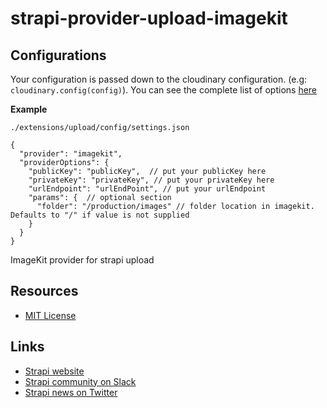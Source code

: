 # strapi-provider-upload-imagekit

## Configurations

Your configuration is passed down to the cloudinary configuration. (e.g: `cloudinary.config(config)`). You can see the complete list of options [here](https://cloudinary.com/documentation/cloudinary_sdks#configuration_parameters)

**Example**

`./extensions/upload/config/settings.json`

```jsonc
{
  "provider": "imagekit",
  "providerOptions": {
    "publicKey": "publicKey",  // put your publicKey here
    "privateKey": "privateKey", // put your privateKey here
    "urlEndpoint": "urlEndPoint", // put your urlEndpoint
    "params": {  // optional section
      "folder": "/production/images" // folder location in imagekit.  Defaults to "/" if value is not supplied
    }
  }
}

```

ImageKit provider for strapi upload

## Resources

- [MIT License](LICENSE.md)

## Links

- [Strapi website](http://strapi.io/)
- [Strapi community on Slack](http://slack.strapi.io)
- [Strapi news on Twitter](https://twitter.com/strapijs)
